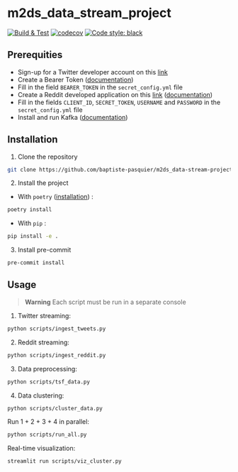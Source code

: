 # m2ds_data_stream_project

[![Build & Test](https://github.com/baptiste-pasquier/m2ds_data-stream-project/actions/workflows/main.yml/badge.svg)](https://github.com/baptiste-pasquier/m2ds_data-stream-project/actions/workflows/main.yml)
[![codecov](https://codecov.io/github/baptiste-pasquier/m2ds_data-stream-project/branch/main/graph/badge.svg)](https://codecov.io/github/baptiste-pasquier/m2ds_data-stream-project)
[![Code style: black](https://img.shields.io/badge/code%20style-black-000000.svg)](https://github.com/psf/black)

## Prerequities

- Sign-up for a Twitter developer account on this [link](https://developer.twitter.com/en/apply-for-access)
- Create a Bearer Token ([documentation](https://developer.twitter.com/en/docs/authentication/oauth-2-0/bearer-tokens))
- Fill in the field `BEARER_TOKEN` in the `secret_config.yml` file
- Create a Reddit developed application on this [link](https://www.reddit.com/prefs/apps/) ([documentation](https://praw.readthedocs.io/en/stable/getting_started/authentication.html#password-flow))
- Fill in the fields `CLIENT_ID`, `SECRET_TOKEN`, `USERNAME` and `PASSWORD` in the `secret_config.yml` file
- Install and run Kafka ([documentation](https://kafka.apache.org/quickstart))

## Installation

1. Clone the repository
```bash
git clone https://github.com/baptiste-pasquier/m2ds_data-stream-project
```

2. Install the project
- With `poetry` ([installation](https://python-poetry.org/docs/#installation)) :
```bash
poetry install
```
- With `pip` :
```bash
pip install -e .
```

3. Install pre-commit
```bash
pre-commit install
```

## Usage

> **Warning**
> Each script must be run in a separate console

1. Twitter streaming:
```bash
python scripts/ingest_tweets.py
```

2. Reddit streaming:
```bash
python scripts/ingest_reddit.py
```

3. Data preprocessing:
```bash
python scripts/tsf_data.py
```

4. Data clustering:
```bash
python scripts/cluster_data.py
```

Run 1 + 2 + 3 + 4 in parallel:
```bash
python scripts/run_all.py
```

Real-time visualization:
```bash
streamlit run scripts/viz_cluster.py
```
